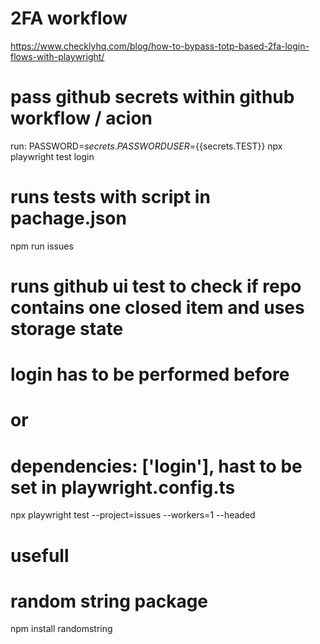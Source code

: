
# 2FA workflow
https://www.checklyhq.com/blog/how-to-bypass-totp-based-2fa-login-flows-with-playwright/

# pass github secrets within github workflow / acion
run: PASSWORD=${{secrets.PASSWORD}} USER=${{secrets.TEST}} npx playwright test login 

# runs tests with script in pachage.json
npm run issues 

# runs github ui test to check if repo contains one closed item and uses storage state
# login has to be performed before 
# or
# dependencies: ['login'], hast to be set in playwright.config.ts
npx playwright test --project=issues --workers=1 --headed


# usefull
# random string package
npm install randomstring